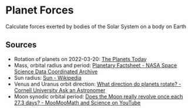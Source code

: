 # Planet Forces
Calculate forces exerted by bodies of the Solar System on a body on Earth

## Sources
- Rotation of planets on 2022-03-20: [The Planets Today](https://www.theplanetstoday.com/)
- Mass, orbital radius and period: [Planetary Factsheet - NASA Space Science Data Coordinated Archive](https://nssdc.gsfc.nasa.gov/planetary/factsheet/)
- Sun radius: [Sun - Wikipedia](https://en.wikipedia.org/wiki/Sun)
- Venus and Uranus orbit direction: [What direction do planets rotate? - Cornell University Ask an Astronomer](http://curious.astro.cornell.edu/about-us/56-our-solar-system/planets-and-dwarf-planets/general-questions/247-what-direction-do-planets-rotate-beginner)
- Moon synodic orbital period: [Does the Moon really revolve once each 27.3 days? - MooMooMath and Science on YouTube](https://www.youtube.com/watch?v=fu9QlsoCt8Q)